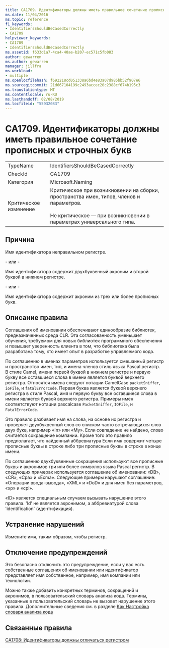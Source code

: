 ```yaml
---
title: CA1709. Идентификаторы должны иметь правильное сочетание прописных и строчных букв
ms.date: 11/04/2016
ms.topic: reference
f1_keywords:
- IdentifiersShouldBeCasedCorrectly
- CA1709
helpviewer_keywords:
- CA1709
- IdentifiersShouldBeCasedCorrectly
ms.assetid: f633d1a7-4ca4-40ae-b207-ec571c5fb083
author: gewarren
ms.author: gewarren
manager: jillfra
ms.workload:
- multiple
ms.openlocfilehash: f692218cd051338a6bd4e83a07d985bb52f907e6
ms.sourcegitcommit: 21d667104199c2493accec20c2388cf674b195c3
ms.translationtype: MT
ms.contentlocale: ru-RU
ms.lasthandoff: 02/08/2019
ms.locfileid: "55932083"
---
```

# <a name="ca1709-identifiers-should-be-cased-correctly"></a>CA1709. Идентификаторы должны иметь правильное сочетание прописных и строчных букв

|||
|-|-|
|TypeName|IdentifiersShouldBeCasedCorrectly|
|CheckId|CA1709|
|Категория|Microsoft.Naming|
|Критическое изменение|Критическое при возникновении на сборки, пространства имен, типов, членов и параметров.<br /><br /> Не критическое — при возникновении в параметрах универсального типа.|

## <a name="cause"></a>Причина
 Имя идентификатора неправильном регистре.

 \- или -

 Имя идентификатора содержит двухбуквенный акроним и второй буквой в нижнем регистре.

 \- или -

 Имя идентификатора содержит акроним из трех или более прописных букв.

## <a name="rule-description"></a>Описание правила
 Соглашения об именовании обеспечивают единообразие библиотек, предназначенных среда CLR. Эта согласованность уменьшает обучения, требуемом для новых библиотек программного обеспечения и повышает уверенность клиента в том, что библиотека была разработана тому, кто имеет опыт в разработке управляемого кода.

 По соглашению в именах параметров используется смешанный регистр и пространство имен, тип, и имена членов стиль языка Pascal регистр. В стиле Camel, имени первой буквой в нижнем регистре и первую букву все оставшиеся слова в имени является буквой верхнего регистра. Относятся имена следуют нотации CamelCase `packetSniffer`, `ioFile`, и `fatalErrorCode`. Первая буква является буквой верхнего регистра в стиле Pascal, имя и первую букву все оставшиеся слова в имени является буквой верхнего регистра. Примеры имен соответствуют нотации pascalcase `PacketSniffer`, `IOFile`, и `FatalErrorCode`.

 Это правило разбивает имя на слова, на основе их регистра и проверяет двухбуквенный слов со списком часто встречающихся слов двух букв, например «In» или «My». Если совпадение не найдено, слово считается сокращение компании. Кроме того это правило предполагает, что найденный аббревиатура Если имя содержит четыре прописные буквы в строке либо три прописные буквы в строке в конце имени.

 По соглашению двухбуквенные сокращения используют все прописные буквы и акронимов три или более символов языка Pascal регистр. В следующих примерах используется соглашение об именовании: «DB», «CR», «Cpa» и «Ecma». Следующие примеры нарушают соглашение: «Операции ввода-вывода», «XML» и «DoD» и для имен без параметров, «xp» и «cpl».

 «ID» является специальным случаем вызывать нарушение этого правила. 'Id' не является акронимом, а аббревиатурой слова 'identification' (идентификация).

## <a name="how-to-fix-violations"></a>Устранение нарушений
 Измените имя, таким образом, чтобы регистр.

## <a name="when-to-suppress-warnings"></a>Отключение предупреждений
 Это безопасно отключить это предупреждение, если у вас есть собственные соглашения об именовании или идентификатор представляет имя собственное, например, имя компании или технологии.

 Можно также добавить конкретных терминов, сокращений и акронимов, в пользовательский словарь анализа кода. Термины, указанные в пользовательский словарь не вызовет нарушение этого правила. Дополнительные сведения см. в разделе [Как Настройка словаря анализа кода](../code-quality/how-to-customize-the-code-analysis-dictionary.md)

## <a name="related-rules"></a>Связанные правила
 [CA1708: Идентификаторы должны отличаться регистром](../code-quality/ca1708-identifiers-should-differ-by-more-than-case.md)
